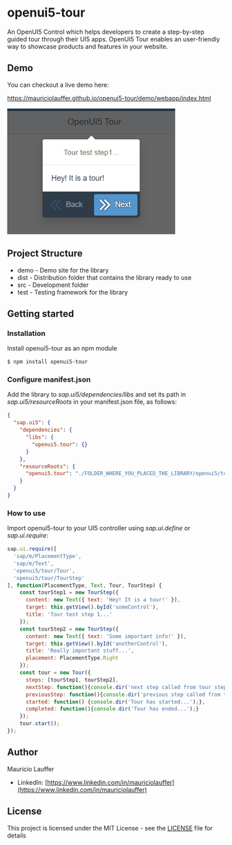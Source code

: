 # openui5-tour
An OpenUI5 Control which helps developers to create a step-by-step guided tour through their UI5 apps.
OpenUI5 Tour enables an user-friendly way to showcase products and features in your website.


## Demo
You can checkout a live demo here:

https://mauriciolauffer.github.io/openui5-tour/demo/webapp/index.html

[<img src="openui5-tour.png">](https://raw.githubusercontent.com/mauriciolauffer/openui5-tour/master/openui5-tour.png)


## Project Structure
* demo - Demo site for the library
* dist - Distribution folder that contains the library ready to use
* src  - Development folder
* test - Testing framework for the library


## Getting started

### Installation
Install openui5-tour as an npm module
```sh
$ npm install openui5-tour
```

### Configure manifest.json
Add the library to *sap.ui5/dependencies/libs* and set its path in *sap.ui5/resourceRoots* in your manifest.json file, as follows:

```json
{
  "sap.ui5": {
    "dependencies": {
      "libs": {
        "openui5.tour": {}
      }
    },
    "resourceRoots": {
      "openui5.tour": "./FOLDER_WHERE_YOU_PLACED_THE_LIBRARY/openui5/tour/"
    }
  }
}
```

### How to use
Import openui5-tour to your UI5 controller using *sap.ui.define* or *sap.ui.require*:

```javascript
sap.ui.require([
  'sap/m/PlacementType',
  'sap/m/Text',
  'openui5/tour/Tour',
  'openui5/tour/TourStep'
], function(PlacementType, Text, Tour, TourStep) {
    const tourStep1 = new TourStep({
      content: new Text({ text: 'Hey! It is a tour!' }),
      target: this.getView().byId('someControl'),
      title: 'Tour test step 1...'
    });
    const tourStep2 = new TourStep({
      content: new Text({ text: 'Some important info!' }),
      target: this.getView().byId('anotherControl'),
      title: 'Really important stuff...',
      placement: PlacementType.Right
    });
    const tour = new Tour({
      steps: [tourStep1, tourStep2],
      nextStep: function(){console.dir('next step called from tour step...');},
      previousStep: function(){console.dir('previous step called from tour step...');},
      started: function() {console.dir('Tour has started...');},
      completed: function(){console.dir('Tour has ended...');}
    });
    tour.start();
});
```


## Author
Mauricio Lauffer

 - LinkedIn: [https://www.linkedin.com/in/mauriciolauffer](https://www.linkedin.com/in/mauriciolauffer)

## License
This project is licensed under the MIT License - see the [LICENSE](LICENSE) file for details
